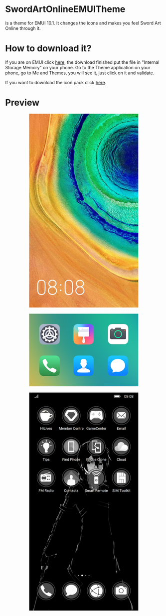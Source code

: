 # SwordArtOnlineEMUITheme
is a theme for EMUI 10.1. It changes the icons and makes you feel Sword Art Online through it.

# How to download it?
If you are on EMUI click <a href="https://github.com/CriosChan/SwordArtOnlineEMUITheme/releases/download/v100-emui10/Sword.Art.Online.THEME.hwt">here</a>, the download finished put the file in "Internal Storage Memory" on your phone. Go to the Theme application on your phone, go to Me and Themes, you will see it, just click on it and validate.

If you want to download the icon pack click <a href="https://github.com/CriosChan/SwordArtOnlineEMUITheme/releases/download/v100-emui10/Icons.zip">here</a>.

# Preview
<p align="center">
  <img src="https://github.com/CriosChan/SwordArtOnlineEMUITheme/blob/main/preview/cover.jpg?raw=true" width="350" title="Cover"><br><br>
  <img src="https://github.com/CriosChan/SwordArtOnlineEMUITheme/blob/main/preview/icon_small.jpg?raw=true" width="350" alt="Icons"><br><br>
  <img src="https://github.com/CriosChan/SwordArtOnlineEMUITheme/blob/main/preview/preview_icons_0.jpg?raw=true" width="350" alt="Icons">
</p

